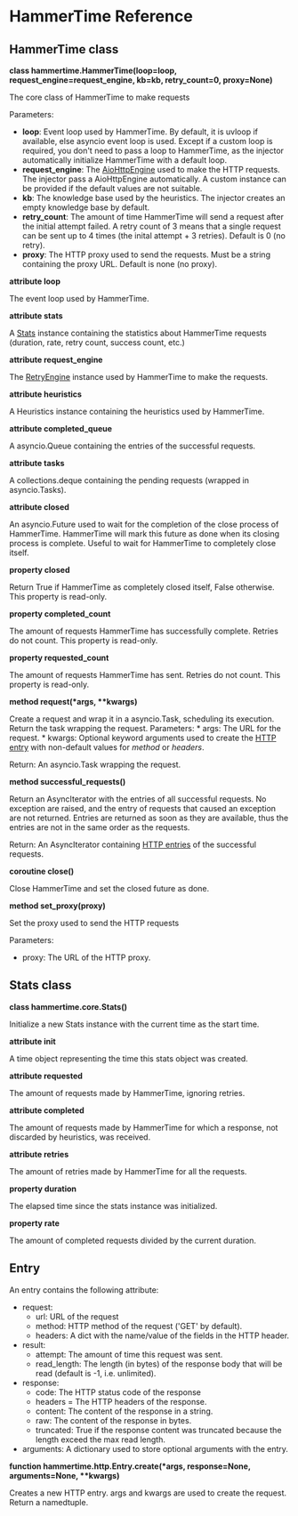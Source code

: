 # HammerTime Reference


## HammerTime class

**class hammertime.HammerTime(loop=loop, request_engine=request_engine, kb=kb, retry_count=0, proxy=None)**

The core class of HammerTime to make requests

Parameters:  
* **loop**: Event loop used by HammerTime. By default, it is uvloop if available, else asyncio event loop is
            used. Except if a custom loop is required, you don't need to pass a loop to HammerTime, as the injector 
            automatically initialize HammerTime with a default loop.
* **request_engine**: The [AioHttpEngine](#aiohttpengine-class) used to make the HTTP requests. The injector pass a 
                      AioHttpEngine automatically. A custom instance can be provided if the default values are not 
                      suitable.
* **kb**: The knowledge base used by the heuristics. The injector creates an empty knowledge base by default.
* **retry_count**: The amount of time HammerTime will send a request after the initial attempt failed. A retry count of 
                   3 means that a single request can be sent up to 4 times (the inital attempt + 3 retries). Default is
                   0 (no retry).
* **proxy**: The HTTP proxy used to send the requests. Must be a string containing the proxy URL. Default is none 
             (no proxy).
                
**attribute loop**

The event loop used by HammerTime.
    
**attribute stats**

A [Stats](#stats-class) instance containing the statistics about HammerTime requests (duration, rate, retry count, 
success count, etc.)

**attribute request_engine**

The [RetryEngine](#retryengine-class) instance used by HammerTime to make the requests.
    
**attribute heuristics**

A Heuristics instance containing the heuristics used by HammerTime.
    
**attribute completed_queue**

A asyncio.Queue containing the entries of the successful requests.
    
**attribute tasks**

A collections.deque containing the pending requests (wrapped in asyncio.Tasks).

**attribute closed**

An asyncio.Future used to wait for the completion of the close process of HammerTime. HammerTime will mark this 
future as done when its closing process is complete. Useful to wait for HammerTime to completely close itself.

**property closed**

Return True if HammerTime as completely closed itself, False otherwise. This property is read-only.
    
**property completed_count**
    
The amount of requests HammerTime has successfully complete. Retries do not count. This property is read-only.
    
**property requested_count**
    
The amount of requests HammerTime has sent. Retries do not count. This property is read-only.

**method request(\*args, \*\*kwargs)**

Create a request and wrap it in a asyncio.Task, scheduling its execution. Return the task wrapping the request.
Parameters:
    * args: The URL for the request.
    * kwargs: Optional keyword arguments used to create the [HTTP entry](#entry) with non-default values for *method*
              or *headers*.
    
Return: An asyncio.Task wrapping the request.
    
**method successful_requests()**

Return an AsyncIterator with the entries of all successful requests. No exception are raised, and the entry of 
requests that caused an exception are not returned. Entries are returned as soon as they are available, thus the
entries are not in the same order as the requests.
    
Return: An AsyncIterator containing [HTTP entries](#entry) of the successful requests.
    
**coroutine close()**

Close HammerTime and set the closed future as done.
    
**method set_proxy(proxy)**

Set the proxy used to send the HTTP requests

Parameters: 
* proxy: The URL of the HTTP proxy.


## Stats class

**class hammertime.core.Stats()**

Initialize a new Stats instance with the current time as the start time.

**attribute init**

A time object representing the time this stats object was created.

**attribute requested**

The amount of requests made by HammerTime, ignoring retries.

**attribute completed**

The amount of requests made by HammerTime for which a response, not discarded by heuristics, was received.

**attribute retries**

The amount of retries made by HammerTime for all the requests.

**property duration**

The elapsed time since the stats instance was initialized.

**property rate**

The amount of completed requests divided by the current duration.


## Entry

An entry contains the following attribute:
* request:
    * url: URL of the request
    * method: HTTP method of the request ('GET' by default).
    * headers: A dict with the name/value of the fields in the HTTP header.
* result: 
    * attempt: The amount of time this request was sent.
    * read_length: The length (in bytes) of the response body that will be read (default is -1, i.e. unlimited).
* response: 
    * code: The HTTP status code of the response
    * headers = The HTTP headers of the response.
    * content: The content of the response in a string.
    * raw: The content of the response in bytes.
    * truncated: True if the response content was truncated because the length exceed the max read length.
* arguments: A dictionary used to store optional arguments with the entry.

**function hammertime.http.Entry.create(\*args, response=None, arguments=None, \*\*kwargs)**

Creates a new HTTP entry. args and kwargs are used to create the request. Return a namedtuple.
